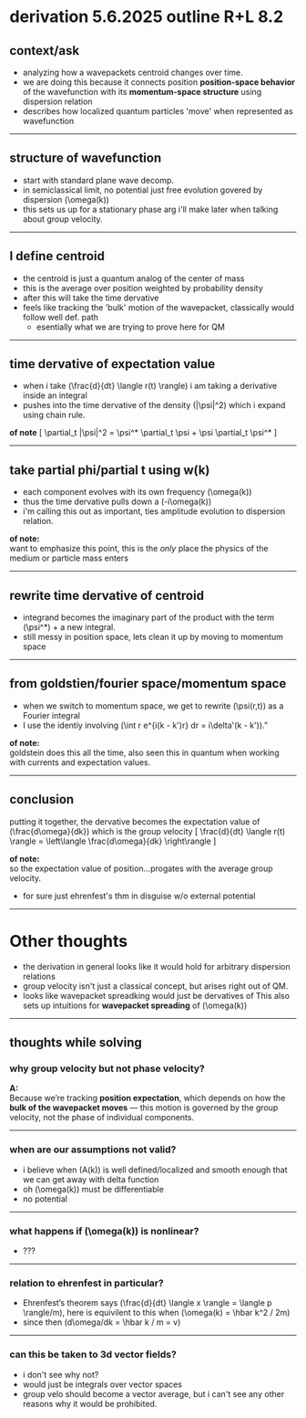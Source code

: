 # derivation 5.6.2025 outline R+L 8.2

## context/ask
- analyzing how a wavepackets centroid changes over time.
- we are doing this because it connects position  **position-space behavior** of the wavefunction with its **momentum-space structure** using dispersion relation
- describes how localized quantum particles 'move' when represented as wavefunction

---

## structure of wavefunction  
- start with standard plane wave decomp.
- in semiclassical limit, no potential just free evolution govered by dispersion \(\omega(k)\)
- this sets us up for a stationary phase arg i'll make later when talking about group velocity.

---

## I define centroid
- the centroid is just a quantum analog of the center of mass
- this is the average over position weighted by probability density
- after this will take the time dervative
- feels like tracking the 'bulk' motion of the wavepacket, classically would follow well def. path
  - esentially what we are trying to prove here for QM


---

## time dervative of expectation value
- when i take \(\frac{d}{dt} \langle r(t) \rangle\) i am taking a derivative inside an integral
- pushes into the time dervative of the density \(|\psi|^2\) which i expand using chain rule.

**of note**
\[
\partial_t |\psi|^2 = \psi^* \partial_t \psi + \psi \partial_t \psi^*
\]

---

## take partial phi/partial t using w(k)
- each component evolves with its own frequency \(\omega(k)\)
- thus the time dervative pulls down a \(-i\omega(k)\)
- i'm calling this out as important, ties amplitude evolution to dispersion relation.

**of note:**  
want to emphasize this point, this is the *only* place the physics of the medium or particle mass enters

---

## rewrite time dervative of centroid
- integrand becomes the imaginary part of the product with the term \(\psi^*\) + a new integral.
- still messy in position space, lets clean it up by moving to momentum space


---

## from goldstien/fourier space/momentum space
- when we switch to momentum space, we get to rewrite \(\psi(r,t)\) as a Fourier integral
- I use the identiy involving \(\int r e^{i(k - k')r} dr = i\delta'(k - k')\).”

**of note:**  
goldstein does this all the time, also seen this in quantum when working with currents and expectation values.

---

## conclusion
putting it together, the dervative becomes the expectation value of \(\frac{d\omega}{dk}\) which is the group velocity
\[
\frac{d}{dt} \langle r(t) \rangle = \left\langle \frac{d\omega}{dk} \right\rangle
\]

**of note:**  
so the expectation value of position...progates with the average group velocity. 
- for sure just ehrenfest's thm in disguise w/o external potential
---

# Other thoughts
- the derivation in general looks like it would hold for arbitrary dispersion relations
- group velocity isn't just a classical concept, but arises right out of QM.
- looks like wavepacket spreadking would just be dervatives of This also sets up intuitions for **wavepacket spreading** of \(\omega(k)\)

---

## thoughts while solving
### why group velocity but not phase velocity?  
**A:**  
Because we’re tracking **position expectation**, which depends on how the **bulk of the wavepacket moves** — this motion is governed by the group velocity, not the phase of individual components.

---

### when are our assumptions not valid?  
- i believe when  \(A(k)\) is well defined/localized and smooth enough that we can get away with delta function
- oh \(\omega(k)\) must be  differentiable
- no potential

---

### what happens if \(\omega(k)\) is nonlinear? 
- ???

---

### relation to ehrenfest in particular? 
- Ehrenfest’s theorem says \(\frac{d}{dt} \langle x \rangle = \langle p \rangle/m\), here is equivilent to this when \(\omega(k) = \hbar k^2 / 2m\)
-  since then \(d\omega/dk = \hbar k / m = v\)

---

### can this be taken to 3d vector fields?  
- i don't see why not?
- would just be integrals over vector spaces
- group velo should become a vector average, but i can't see any other reasons why it would be prohibited.
